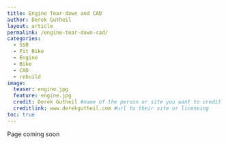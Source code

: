 ```yaml
---
title: Engine Tear-down and CAD
author: Derek Gutheil
layout: article
permalink: /engine-tear-down-cad/
categories:
  - SSR
  - Pit Bike
  - Engine
  - Bike
  - CAD
  - rebuild
image:
  teaser: engine.jpg
  feature: engine.jpg
  credit: Derek Gutheil #name of the person or site you want to credit
  creditlink: www.derekgutheil.com #url to their site or licensing
toc: true
---
```

Page coming soon
